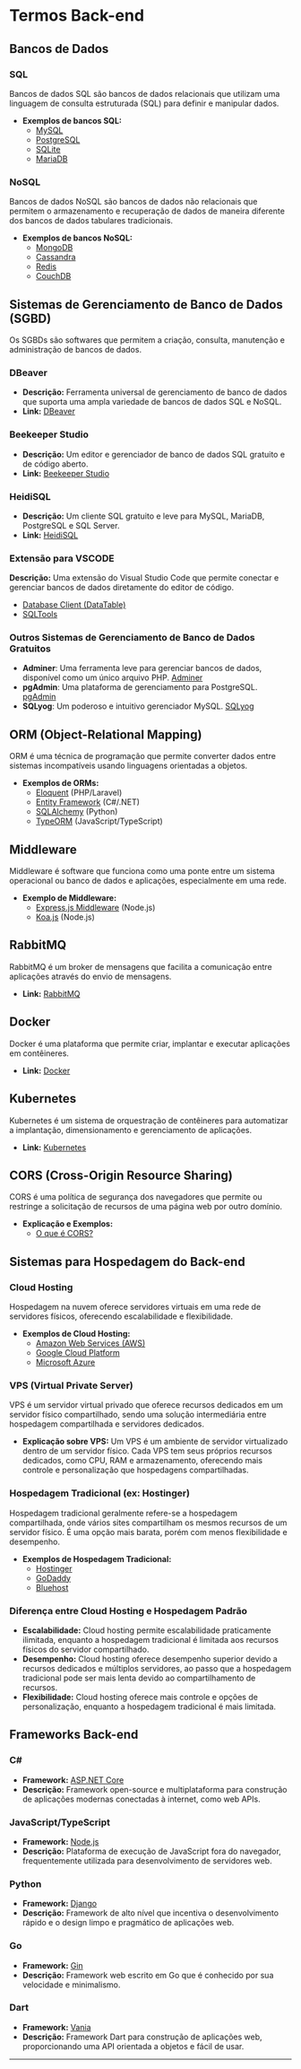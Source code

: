 # Termos Back-end

## Bancos de Dados

### SQL
Bancos de dados SQL são bancos de dados relacionais que utilizam uma linguagem de consulta estruturada (SQL) para definir e manipular dados. 

- **Exemplos de bancos SQL:**
  - [MySQL](https://www.mysql.com/)
  - [PostgreSQL](https://www.postgresql.org/)
  - [SQLite](https://www.sqlite.org/index.html)
  - [MariaDB](https://mariadb.org/)

### NoSQL
Bancos de dados NoSQL são bancos de dados não relacionais que permitem o armazenamento e recuperação de dados de maneira diferente dos bancos de dados tabulares tradicionais. 

- **Exemplos de bancos NoSQL:**
  - [MongoDB](https://www.mongodb.com/)
  - [Cassandra](https://cassandra.apache.org/)
  - [Redis](https://redis.io/)
  - [CouchDB](https://couchdb.apache.org/)

## Sistemas de Gerenciamento de Banco de Dados (SGBD)
Os SGBDs são softwares que permitem a criação, consulta, manutenção e administração de bancos de dados.

### DBeaver
- **Descrição:** Ferramenta universal de gerenciamento de banco de dados que suporta uma ampla variedade de bancos de dados SQL e NoSQL.
- **Link:** [DBeaver](https://dbeaver.io/)

### Beekeeper Studio
- **Descrição:** Um editor e gerenciador de banco de dados SQL gratuito e de código aberto.
- **Link:** [Beekeeper Studio](https://www.beekeeperstudio.io/)

### HeidiSQL
- **Descrição:** Um cliente SQL gratuito e leve para MySQL, MariaDB, PostgreSQL e SQL Server.
- **Link:** [HeidiSQL](https://www.heidisql.com/)

### Extensão para VSCODE
**Descrição:** Uma extensão do Visual Studio Code que permite conectar e gerenciar bancos de dados diretamente do editor de código.

- [Database Client (DataTable)](https://marketplace.visualstudio.com/items?itemName=cweijan.vscode-database-client2)
- [SQLTools ](https://marketplace.visualstudio.com/items?itemName=mtxr.sqltools)

### Outros Sistemas de Gerenciamento de Banco de Dados Gratuitos
- **Adminer**: Uma ferramenta leve para gerenciar bancos de dados, disponível como um único arquivo PHP. [Adminer](https://www.adminer.org/)
- **pgAdmin**: Uma plataforma de gerenciamento para PostgreSQL. [pgAdmin](https://www.pgadmin.org/)
- **SQLyog**: Um poderoso e intuitivo gerenciador MySQL. [SQLyog](https://webyog.com/product/sqlyog)

## ORM (Object-Relational Mapping)
ORM é uma técnica de programação que permite converter dados entre sistemas incompatíveis usando linguagens orientadas a objetos.

- **Exemplos de ORMs:**
  - [Eloquent](https://laravel.com/docs/eloquent) (PHP/Laravel)
  - [Entity Framework](https://docs.microsoft.com/en-us/ef/) (C#/.NET)
  - [SQLAlchemy](https://www.sqlalchemy.org/) (Python)
  - [TypeORM](https://typeorm.io/) (JavaScript/TypeScript)

## Middleware
Middleware é software que funciona como uma ponte entre um sistema operacional ou banco de dados e aplicações, especialmente em uma rede.

- **Exemplo de Middleware:**
  - [Express.js Middleware](https://expressjs.com/en/guide/using-middleware.html) (Node.js)
  - [Koa.js](https://koajs.com/) (Node.js)

## RabbitMQ
RabbitMQ é um broker de mensagens que facilita a comunicação entre aplicações através do envio de mensagens.

- **Link:** [RabbitMQ](https://www.rabbitmq.com/)

## Docker
Docker é uma plataforma que permite criar, implantar e executar aplicações em contêineres.

- **Link:** [Docker](https://www.docker.com/)

## Kubernetes
Kubernetes é um sistema de orquestração de contêineres para automatizar a implantação, dimensionamento e gerenciamento de aplicações.

- **Link:** [Kubernetes](https://kubernetes.io/)

## CORS (Cross-Origin Resource Sharing)
CORS é uma política de segurança dos navegadores que permite ou restringe a solicitação de recursos de uma página web por outro domínio.

- **Explicação e Exemplos:**
  - [O que é CORS?](https://developer.mozilla.org/en-US/docs/Web/HTTP/CORS)

## Sistemas para Hospedagem do Back-end

### Cloud Hosting
Hospedagem na nuvem oferece servidores virtuais em uma rede de servidores físicos, oferecendo escalabilidade e flexibilidade.

- **Exemplos de Cloud Hosting:**
  - [Amazon Web Services (AWS)](https://aws.amazon.com/)
  - [Google Cloud Platform](https://cloud.google.com/)
  - [Microsoft Azure](https://azure.microsoft.com/)

### VPS (Virtual Private Server)
VPS é um servidor virtual privado que oferece recursos dedicados em um servidor físico compartilhado, sendo uma solução intermediária entre hospedagem compartilhada e servidores dedicados.

- **Explicação sobre VPS:** Um VPS é um ambiente de servidor virtualizado dentro de um servidor físico. Cada VPS tem seus próprios recursos dedicados, como CPU, RAM e armazenamento, oferecendo mais controle e personalização que hospedagens compartilhadas.

### Hospedagem Tradicional (ex: Hostinger)
Hospedagem tradicional geralmente refere-se a hospedagem compartilhada, onde vários sites compartilham os mesmos recursos de um servidor físico. É uma opção mais barata, porém com menos flexibilidade e desempenho.

- **Exemplos de Hospedagem Tradicional:**
  - [Hostinger](https://www.hostinger.com/)
  - [GoDaddy](https://www.godaddy.com/)
  - [Bluehost](https://www.bluehost.com/)

### Diferença entre Cloud Hosting e Hospedagem Padrão
- **Escalabilidade:** Cloud hosting permite escalabilidade praticamente ilimitada, enquanto a hospedagem tradicional é limitada aos recursos físicos do servidor compartilhado.
- **Desempenho:** Cloud hosting oferece desempenho superior devido a recursos dedicados e múltiplos servidores, ao passo que a hospedagem tradicional pode ser mais lenta devido ao compartilhamento de recursos.
- **Flexibilidade:** Cloud hosting oferece mais controle e opções de personalização, enquanto a hospedagem tradicional é mais limitada.

## Frameworks Back-end

### C#
- **Framework:** [ASP.NET Core](https://docs.microsoft.com/en-us/aspnet/core/)
- **Descrição:** Framework open-source e multiplataforma para construção de aplicações modernas conectadas à internet, como web APIs.

### JavaScript/TypeScript
- **Framework:** [Node.js](https://nodejs.org/en/)
- **Descrição:** Plataforma de execução de JavaScript fora do navegador, frequentemente utilizada para desenvolvimento de servidores web.

### Python
- **Framework:** [Django](https://www.djangoproject.com/)
- **Descrição:** Framework de alto nível que incentiva o desenvolvimento rápido e o design limpo e pragmático de aplicações web.

### Go
- **Framework:** [Gin](https://gin-gonic.com/)
- **Descrição:** Framework web escrito em Go que é conhecido por sua velocidade e minimalismo.

### Dart
- **Framework:** [Vania](https://vdart.dev/docs/intro/)
- **Descrição:** Framework Dart para construção de aplicações web, proporcionando uma API orientada a objetos e fácil de usar.

---
